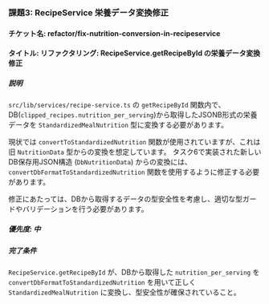 ### 課題3: RecipeService 栄養データ変換修正
#### チケット名: refactor/fix-nutrition-conversion-in-recipeservice
#### タイトル: リファクタリング: RecipeService.getRecipeById の栄養データ変換修正
##### 説明
`src/lib/services/recipe-service.ts` の `getRecipeById` 関数内で、DB(`clipped_recipes.nutrition_per_serving`)から取得したJSONB形式の栄養データを `StandardizedMealNutrition` 型に変換する必要があります。

現状では `convertToStandardizedNutrition` 関数が使用されていますが、これは旧 `NutritionData` 型からの変換を想定しています。
タスク6で実装された新しいDB保存用JSON構造 (`DbNutritionData`) からの変換には、`convertDbFormatToStandardizedNutrition` 関数を使用するように修正する必要があります。

修正にあたっては、DBから取得するデータの型安全性を考慮し、適切な型ガードやバリデーションを行う必要があります。
##### 優先度: 中
##### 完了条件
`RecipeService.getRecipeById` が、DBから取得した `nutrition_per_serving` を `convertDbFormatToStandardizedNutrition` を用いて正しく `StandardizedMealNutrition` に変換し、型安全性が確保されていること。 